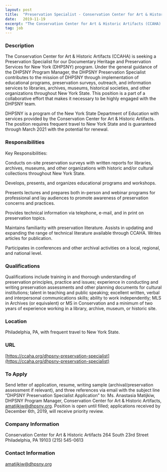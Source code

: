 ```yaml
---
layout: post
title:  "Preservation Specialist - Conservation Center for Art & Historic Artifacts"
date:   2019-11-19
excerpt: "The Conservation Center for Art & Historic Artifacts (CCAHA) is seeking a Preservation Specialist for our Documentary Heritage and Preservation Services for New York (DHPSNY) program. Under the general guidance of the DHPSNY Program Manager, the DHPSNY Preservation Specialist contributes to the mission of DHPSNY through implementation of educational programs,..."
tag: job
---
```


### Description   

The Conservation Center for Art & Historic Artifacts (CCAHA) is seeking a Preservation Specialist for our Documentary Heritage and Preservation Services for New York (DHPSNY) program. Under the general guidance of the DHPSNY Program Manager, the DHPSNY Preservation Specialist contributes to the mission of DHPSNY through implementation of educational programs, preservation surveys, outreach, and information services to libraries, archives, museums, historical societies, and other organizations throughout New York State. This position is a part of a collaborative effort that makes it necessary to be highly engaged with the DHPSNY team.

DHPSNY is a program of the New York State Department of Education with services provided by the Conservation Center for Art & Historic Artifacts. The position requires frequent travel to New York State and is guaranteed through March 2021 with the potential for renewal.


### Responsibilities   

Key Responsibilities:

Conducts on-site preservation surveys with written reports for libraries, archives, museums, and other organizations with historic and/or cultural collections throughout New York State.

Develops, presents, and organizes educational programs and workshops.

Presents lectures and prepares both in-person and webinar programs for professional and lay audiences to promote awareness of preservation concerns and practices.

Provides technical information via telephone, e-mail, and in print on preservation topics.

Maintains familiarity with preservation literature. Assists in updating and expanding the range of technical literature available through CCAHA. Writes articles for publication.

Participates in conferences and other archival activities on a local, regional, and national level.


### Qualifications   

Qualifications include training in and thorough understanding of preservation principles, practice and issues; experience in conducting and writing preservation assessments and other planning documents for cultural institutions; talent in teaching and public speaking; excellent written, verbal and interpersonal communications skills; ability to work independently; MLS in Archives (or equivalent) or MS in Conservation and a minimum of two years of experience working in a library, archive, museum, or historic site.




### Location   

Philadelphia, PA, with frequent travel to New York State.


### URL   

[https://ccaha.org/dhpsny-preservation-specialist](https://ccaha.org/dhpsny-preservation-specialist)

### To Apply   

Send letter of application, resume, writing sample (archival/preservation assessment if relevant), and three references via email with the subject line “DHPSNY Preservation Specialist Application” to: Ms. Anastasia Matijkiw, DHPSNY Program Manager, Conservation Center for Art & Historic Artifacts, amatijkiw@dhpsny.org. Position is open until filled; applications received by December 6th, 2019, will receive priority review.


### Company Information   

Conservation Center for Art & Historic Artifacts
264 South 23rd Street
Philadelphia, PA 19103
(215) 545-0613


### Contact Information   

amatijkiw@dhpsny.org

